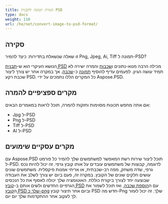 ```yaml
---
title: המרת תמונה לתבנית PSD
type: docs
weight: 110
url: /he/net/convert-image-to-psd-format/
---
```


## **סקירה**
זו שאלה שנשאלת בתדירות: כיצד להמיר Png, Jpeg, Ai, Tiff תמונה ל-PSD?

הנושא העיקרי הוא ש-[תבנית PSD](/psd/he//net/psd-file/) מכילה הרבה מטא-נתונים ו[שכבות](/psd/he//net/psd-layer/) והמרה ישירה לא תמיד עושה הגיון. לפעמים עדיף להוסיף [תמונה](https://reference.aspose.com/psd/net/aspose.psd/image) כ-[שכבה](https://reference.aspose.com/psd/net/aspose.psd/fileformats.psd.layers/layer). אך במקרה אחר יש צורך ליצור שכבת רקע PSD. כל המקרים הללו נתמכים על ידי Aspose.PSD.

## **מקרים ספציפיים להמרה**
אם אתה מחפש תכונות מסוימות וחזקות להמרה, תוכל לראות במאמרים הבאים:

- Jpg ל-PSD
- Png ל-PSD
- Tiff ל-PSD
- AI ל-PSD

## **מקרים עסקיים שימועים**
עם Aspose.PSD תוכל ליצור שירות רשת המאפשר למשתמשים שלך להמיר כל פורמט ל-PSD. לדוגמה, קבוצות של משתמשים עובדים על אותו קובץ גרפי. זה יכול להיות נכס גרפי, שדה משחק, מפה רב-שכבתית, או אריחי אמנות פיקסלית. משתמשים שונים עושים חלקים שונים של הקובץ. במקרה זה, פעם ביום יש צורך לשלב את העבודה שבוצעה יחד לצורך ביקורת כוללת. האוטומציה שלך יכולה לאסוף את כל הנכסים הגרפיים החדשים ולשים אותם ב-[קובץ PSD](/psd/he//net/psd-file/) עם ה[הוספת שכבה](/psd/he//net/add-layer-to-psd/), ואז תוכל לשמור את ה[קובץ PSD שלך כ-png](/psd/he//net/psd-to-png/) וביום אחר תיצור קובץ PSD חדש מה-Png שלך. זה יכול לעזור לך לעקוב אחר ההתקדמות שלך יום יום.
